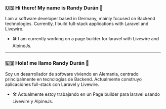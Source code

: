 ### 🇺🇸 Hi there! My name is Randy Durán  👋

I am a software developer based in Germany, mainly focused on Backend technologies. Currently, I build full-stack applications with Laravel and Livewire.

- 🛠 I am currently working on a page builder for laravel with Livewire and AlpineJs.

---

### 🇪🇸 Hola! me llamo Randy Durán  👋

Soy un desarrollador de software viviendo en Alemania, centrado principalmente en tecnologías de Backend. Actualmente construyo aplicaciones full-stack con Laravel y Livewire.

- 🛠 Actualmente estoy trabajando en un Page builder para laravel usando Livewire y AlpineJs.

<!--
**randuran/randuran** is a ✨ _special_ ✨ repository because its `README.md` (this file) appears on your GitHub profile.

Here are some ideas to get you started:

- 🔭 I’m currently working on ...
- 🌱 I’m currently learning ...
- 👯 I’m looking to collaborate on ...
- 🤔 I’m looking for help with ...
- 💬 Ask me about ...
- 📫 How to reach me: ...
- 😄 Pronouns: ...
- ⚡ Fun fact: ...
-->
